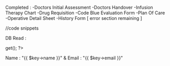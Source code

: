 Completed :
-Doctors Initial Assessment
-Doctors Handover
-Infusion Therapy Chart
-Drug Requisition
-Code Blue Evaluation Form
-Plan Of Care
-Operative Detail Sheet
-History Form [ error section remaining ]


//code snippets

DB Read :
<?php
  $users = DB::table('users')->get();
 ?>
 <?php foreach ($users as $key): ?>
   <p>Name : "{{ $key->name }}" & Email : "{{ $key->email }}"</p>
 <?php endforeach; ?>
